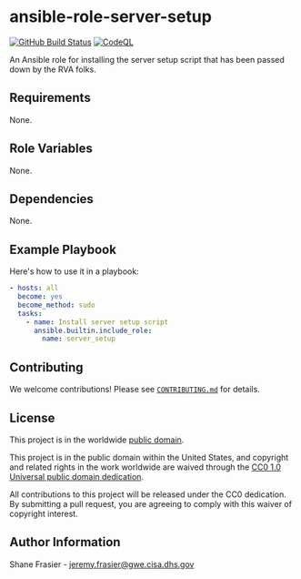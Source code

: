 # ansible-role-server-setup #

[![GitHub Build Status](https://github.com/cisagov/ansible-role-server-setup/workflows/build/badge.svg)](https://github.com/cisagov/ansible-role-server-setup/actions)
[![CodeQL](https://github.com/cisagov/ansible-role-server-setup/workflows/CodeQL/badge.svg)](https://github.com/cisagov/ansible-role-server-setup/actions/workflows/codeql-analysis.yml)

An Ansible role for installing the server setup script that has been
passed down by the RVA folks.

## Requirements ##

None.

## Role Variables ##

None.

<!--
| Variable | Description | Default | Required |
|----------|-------------|---------|----------|
| optional_variable | Describe its purpose. | `default_value` | No |
| required_variable | Describe its purpose. | n/a | Yes |
-->

## Dependencies ##

None.

## Example Playbook ##

Here's how to use it in a playbook:

```yaml
- hosts: all
  become: yes
  become_method: sudo
  tasks:
    - name: Install server setup script
      ansible.builtin.include_role:
        name: server_setup
```

## Contributing ##

We welcome contributions!  Please see [`CONTRIBUTING.md`](CONTRIBUTING.md) for
details.

## License ##

This project is in the worldwide [public domain](LICENSE).

This project is in the public domain within the United States, and
copyright and related rights in the work worldwide are waived through
the [CC0 1.0 Universal public domain
dedication](https://creativecommons.org/publicdomain/zero/1.0/).

All contributions to this project will be released under the CC0
dedication. By submitting a pull request, you are agreeing to comply
with this waiver of copyright interest.

## Author Information ##

Shane Frasier - <jeremy.frasier@gwe.cisa.dhs.gov>
